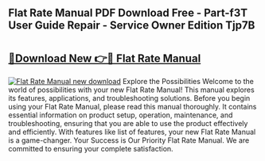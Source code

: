 ## Flat Rate Manual PDF Download Free - Part-f3T User Guide Repair - Service Owner Edition Tjp7B

# <h2><a href="http://bc7636.oget.top/?id=Flat+Rate+Manual">🔗Download New 👉🔴 Flat Rate Manual</a></h2>

[![Flat Rate Manual new download](https://i.imgur.com/5g1atiW.png)](http://bc7636.oget.top/?id=Flat+Rate+Manual)
Explore the Possibilities Welcome to the world of possibilities with your new Flat Rate Manual! This manual explores its features, applications, and troubleshooting solutions. Before you begin using your Flat Rate Manual, please read this manual thoroughly. It contains essential information on product setup, operation, maintenance, and troubleshooting, ensuring that you are able to use the product effectively and efficiently. With features like list of features, your new Flat Rate Manual is a game-changer. Your Success is Our Priority Flat Rate Manual. We are committed to ensuring your complete satisfaction.
